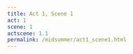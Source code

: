 ```yaml
---
title: Act 1, Scene 1
act: 1
scene: 1
actscene: 1.1
permalink: /midsummer/act1_scene1.html
---
```



